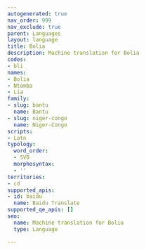 ```yaml
---
autogenerated: true
nav_order: 999
nav_exclude: true
parent: Languages
layout: language
title: Bolia
description: Machine translation for Bolia
codes:
- bli
names:
- Bolia
- Ntomba
- Lia
family:
- slug: bantu
  name: Bantu
- slug: niger-congo
  name: Niger-Congo
scripts:
- Latn
typology:
  word_order:
  - SVO
  morphosyntax:
  - ''
territories:
- cd
supported_apis:
- id: baidu
  name: Baidu Translate
supported_qe_apis: []
seo:
  name: Machine translation for Bolia
  type: Language

---
```


